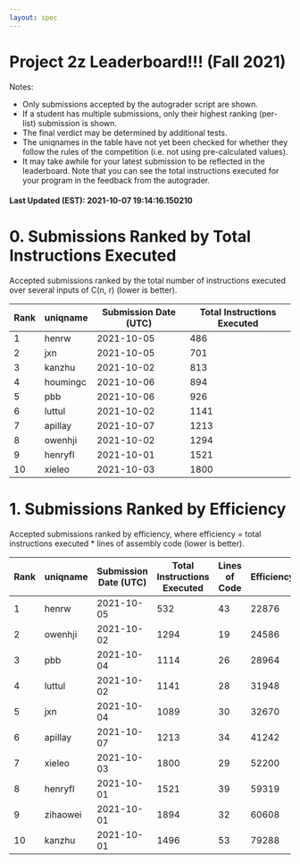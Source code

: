 ```yaml
---
layout: spec
---
```


Project 2z Leaderboard!!! (Fall 2021)
==============================
Notes:
- Only submissions accepted by the autograder script are shown.
- If a student has multiple submissions, only their highest ranking (per-list) submission is shown.
- The final verdict may be determined by additional tests.
- The uniqnames in the table have not yet been checked for whether they follow the rules of the competition (i.e. not using pre-calculated values).
- It may take awhile for your latest submission to be reflected in the leaderboard. Note that you can see the total instructions executed for your program in the feedback from the autograder.


#### Last Updated (EST): 2021-10-07 19:14:16.150210

# 0. Submissions Ranked by Total Instructions Executed
Accepted submissions ranked by the total number of instructions executed over several inputs of C(n, r) (lower is better).

| Rank  | uniqname | Submission Date (UTC) | Total Instructions Executed |
|---|---|---|---|
| 1 | henrw | 2021-10-05 | 486 |
| 2 | jxn | 2021-10-05 | 701 |
| 3 | kanzhu | 2021-10-02 | 813 |
| 4 | houmingc | 2021-10-06 | 894 |
| 5 | pbb | 2021-10-06 | 926 |
| 6 | luttul | 2021-10-02 | 1141 |
| 7 | apillay | 2021-10-07 | 1213 |
| 8 | owenhji | 2021-10-02 | 1294 |
| 9 | henryfl | 2021-10-01 | 1521 |
| 10 | xieleo | 2021-10-03 | 1800 |


# 1. Submissions Ranked by Efficiency
Accepted submissions ranked by efficiency, where efficiency = total instructions executed * lines of assembly code (lower is better).

| Rank  | uniqname | Submission Date (UTC) | Total Instructions Executed |Lines of Code | Efficiency |
|---|---|---|---|---|---|
| 1 | henrw | 2021-10-05 | 532 | 43 | 22876 |
| 2 | owenhji | 2021-10-02 | 1294 | 19 | 24586 |
| 3 | pbb | 2021-10-04 | 1114 | 26 | 28964 |
| 4 | luttul | 2021-10-02 | 1141 | 28 | 31948 |
| 5 | jxn | 2021-10-04 | 1089 | 30 | 32670 |
| 6 | apillay | 2021-10-07 | 1213 | 34 | 41242 |
| 7 | xieleo | 2021-10-03 | 1800 | 29 | 52200 |
| 8 | henryfl | 2021-10-01 | 1521 | 39 | 59319 |
| 9 | zihaowei | 2021-10-01 | 1894 | 32 | 60608 |
| 10 | kanzhu | 2021-10-01 | 1496 | 53 | 79288 |

